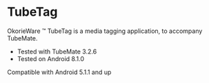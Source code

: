 # TubeTag
 OkorieWare ™ TubeTag is a media tagging application, to accompany TubeMate.

 - Tested with TubeMate 3.2.6
 - Tested on Android 8.1.0

Compatible with Android 5.1.1 and up
